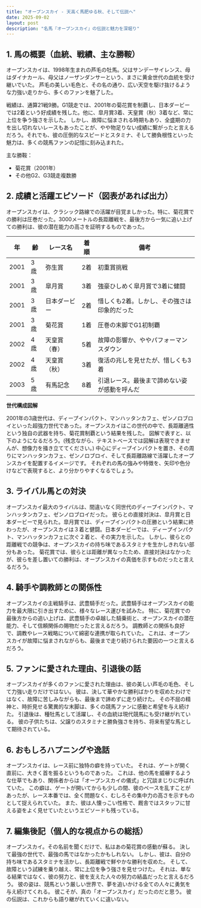 ```yaml
---
title: "オープンスカイ - 天高く馬肥ゆる秋、そして伝説へ"
date: 2025-09-02
layout: post
description: "名馬『オープンスカイ』の伝説と魅力を深堀り"
---
```


## 1. 馬の概要（血統、戦績、主な勝鞍）

オープンスカイは、1998年生まれの芦毛の牡馬。父はサンデーサイレンス、母はダイナカール、母父はノーザンダンサーという、まさに黄金世代の血統を受け継いでいた。  芦毛の美しい毛色と、その名の通り、広い天空を駆け抜けるような力強い走りから、多くのファンを魅了した。

戦績は、通算21戦9勝。G1競走では、2001年の菊花賞を制覇し、日本ダービーでは2着という好成績を残した。他に、皐月賞3着、天皇賞（秋）3着など、常に上位を争う強さを示した。  しかし、故障に悩まされる時期もあり、全盛期の力を出し切れないレースもあったことが、やや物足りない成績に繋がったと言えるだろう。それでも、彼の圧倒的なスピードとスタミナ、そして勝負根性といった魅力は、多くの競馬ファンの記憶に刻み込まれた。

主な勝鞍：

* 菊花賞（2001年）
* その他G2、G3競走複数勝


## 2. 成績と活躍エピソード（図表があれば出力）

オープンスカイは、クラシック路線での活躍が目覚ましかった。特に、菊花賞での勝利は圧巻だった。3000メートルの長距離戦を、最後方から一気に追い上げての勝利は、彼の潜在能力の高さを証明するものであった。

| 年 | 齢 | レース名           | 着順 | 備考                               |
|---|----|--------------------|-----|------------------------------------|
| 2001 | 3歳 | 弥生賞             | 2着 | 初重賞挑戦                               |
| 2001 | 3歳 | 皐月賞             | 3着 | 強豪ひしめく皐月賞で3着に健闘           |
| 2001 | 3歳 | 日本ダービー         | 2着 | 惜しくも2着。しかし、その強さは印象的だった |
| 2001 | 3歳 | 菊花賞             | 1着 | 圧巻の末脚でG1初制覇                 |
| 2002 | 4歳 | 天皇賞（春）         | 5着 | 故障の影響か、ややパフォーマンスダウン     |
| 2002 | 4歳 | 天皇賞（秋）         | 3着 | 復活の兆しを見せたが、惜しくも3着         |
| 2003 | 5歳 | 有馬記念           | 8着 | 引退レース。最後まで諦めない姿が感動を呼んだ |


**世代構成図解**

2001年の3歳世代は、ディープインパクト、マンハッタンカフェ、ゼンノロブロイといった超強力世代であった。オープンスカイはこの世代の中で、長距離適性という独自の武器を持ち、菊花賞制覇という結果を残した。  図解で表すと、以下のようになるだろう。(残念ながら、テキストベースでは図解は表現できませんが、想像力を掻き立ててください。)  中心にディープインパクトを置き、その周りにマンハッタンカフェ、ゼンノロブロイ、そして長距離路線で活躍したオープンスカイを配置するイメージです。  それぞれの馬の強みや特徴を、矢印や色分けなどで表現すると、より分かりやすくなるでしょう。


## 3. ライバル馬との対決

オープンスカイ最大のライバルは、間違いなく同世代のディープインパクト、マンハッタンカフェ、ゼンノロブロイだった。  彼らとの直接対決は、皐月賞と日本ダービーで見られた。皐月賞では、ディープインパクトの圧勝という結果に終わったが、オープンスカイは３着と健闘。日本ダービーでは、ディープインパクト、マンハッタンカフェに次ぐ２着と、その実力を示した。  しかし、彼らとの距離戦での競争は、オープンスカイの持ち味であるスタミナを生かしきれない部分もあった。  菊花賞では、彼らとは距離が異なったため、直接対決はなかったが、彼らを差し置いての勝利は、オープンスカイの真価を示すものだったと言えるだろう。


## 4. 騎手や調教師との関係性

オープンスカイの主戦騎手は、武豊騎手だった。武豊騎手はオープンスカイの能力を最大限に引き出すために、様々なレース運びを試みた。  特に、菊花賞での最後方からの追い上げは、武豊騎手の卓越した騎乗術と、オープンスカイの潜在能力、そして信頼関係の賜物だったと言えるだろう。  調教師との関係も良好で、調教やレース戦略について綿密な連携が取られていた。  これは、オープンスカイが故障に悩まされながらも、最後まで走り続けられた要因の一つと言えるだろう。


## 5. ファンに愛された理由、引退後の話

オープンスカイが多くのファンに愛された理由は、彼の美しい芦毛の毛色、そして力強い走りだけではない。  彼は、決して華やかな勝利ばかりを収めたわけではなく、故障に苦しみながらも、最後まで諦めずに走り続けた。  その不屈の精神と、時折見せる驚異的な末脚は、多くの競馬ファンに感動と希望を与え続けた。  引退後は、種牡馬として活躍し、その血統は現代競馬にも受け継がれている。  彼の子供たちは、父譲りのスタミナと勝負強さを持ち、将来有望な馬として期待されている。


## 6. おもしろハプニングや逸話

オープンスカイは、レース前に独特の癖を持っていた。  それは、ゲートが開く直前に、大きく首を振るというものであった。  これは、他の馬を威嚇するような仕草でもあり、関係者からは「オープンスカイの儀式」と冗談まじりに呼ばれていた。  この癖は、ゲートが開いてからも少しの間、彼のペースを乱すことがあったが、レース本番では、全く問題なく、むしろその集中力の高さを示すものとして捉えられていた。  また、彼は人懐っこい性格で、厩舎ではスタッフに甘える姿をよく見せていたというエピソードも残っている。


## 7. 編集後記（個人的な視点からの総括）

オープンスカイ。その名前を聞くだけで、私はあの菊花賞の感動が蘇る。  決して最強の世代で、最強の馬ではなかったかもしれない。  しかし、彼は、自分の持ち味であるスタミナを活かし、長距離戦で鮮やかな勝利を収めた。  そして、故障という試練を乗り越え、常に上位を争う強さを見せつけた。  それは、単なる結果ではなく、彼の努力と、彼を支えた人々の努力の結晶だったと言えるだろう。  彼の姿は、競馬という厳しい世界で、夢を追いかける全ての人々に勇気を与え続けてくれる。  彼こそが、真の「オープンスカイ」だったのだと思う。  彼の伝説は、これからも語り継がれていくに違いない。
